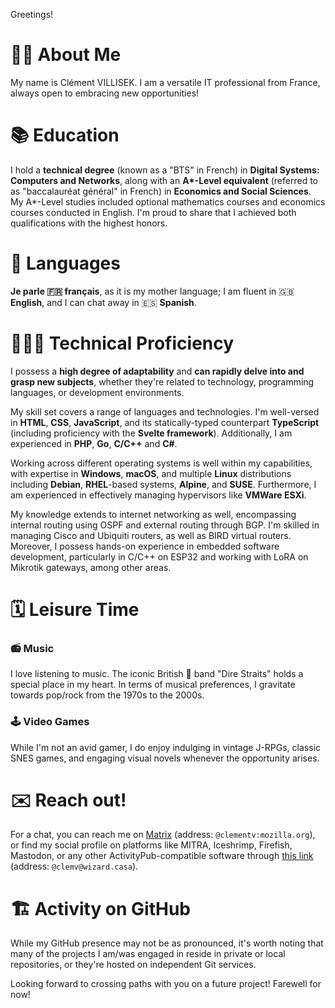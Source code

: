Greetings! 

# 👨‍💻 About Me

My name is Clément VILLISEK. I am a versatile IT professional from France, always open to embracing new opportunities!

# 📚 Education

I hold a **technical degree** (known as a "BTS" in French) in **Digital Systems: Computers and Networks**, along with an **A\*-Level equivalent** (referred to as "baccalauréat général" in French) in **Economics and Social Sciences**. My A\*-Level studies included optional mathematics courses and economics courses conducted in English. I'm proud to share that I achieved both qualifications with the highest honors.

# 💬 Languages

**Je parle 🇫🇷 français**, as it is my mother language; I am fluent in 🇬🇧 **English**, and I can chat away in 🇪🇸 **Spanish**.

# 👨🏻‍💻 Technical Proficiency

I possess a **high degree of adaptability** and **can rapidly delve into and grasp new subjects**, whether they're related to technology, programming languages, or development environments.

My skill set covers a range of languages and technologies. I'm well-versed in **HTML**, **CSS**, **JavaScript**, and its statically-typed counterpart **TypeScript** (including proficiency with the **Svelte framework**). Additionally, I am experienced in **PHP**, **Go**, **C/C++** and **C#**.

Working across different operating systems is well within my capabilities, with expertise in **Windows**, **macOS**, and multiple **Linux** distributions including **Debian**, **RHEL**-based systems, **Alpine**, and **SUSE**. Furthermore, I am experienced in effectively managing hypervisors like **VMWare ESXi**.

My knowledge extends to internet networking as well, encompassing internal routing using OSPF and external routing through BGP. I'm skilled in managing Cisco and Ubiquiti routers, as well as BIRD virtual routers. Moreover, I possess hands-on experience in embedded software development, particularly in C/C++ on ESP32 and working with LoRA on Mikrotik gateways, among other areas.

# 🗓️ Leisure Time
###  📻 Music

I love listening to music. The iconic British 🎸 band "Dire Straits" holds a special place in my heart. In terms of musical preferences, I gravitate towards pop/rock from the 1970s to the 2000s.

### 🕹️ Video Games

While I'm not an avid gamer, I do enjoy indulging in vintage J-RPGs, classic SNES games, and engaging visual novels whenever the opportunity arises.

# ✉️ Reach out!

For a chat, you can reach me on [Matrix](https://matrix.to/#/@clementv:mozilla.org) (address: `@clementv:mozilla.org`), or find my social profile on platforms like MITRA, Iceshrimp, Firefish, Mastodon, or any other ActivityPub-compatible software through [this link](https://wizard.casa/@clemv) (address: `@clemv@wizard.casa`).

# 🏗️ Activity on GitHub

While my GitHub presence may not be as pronounced, it's worth noting that many of the projects I am/was engaged in reside in private or local repositories, or they're hosted on independent Git services.

Looking forward to crossing paths with you on a future project!
Farewell for now!
